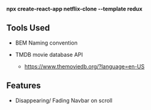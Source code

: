 **npx create-react-app netflix-clone --template redux**

## Tools Used

-   BEM Naming convention

-   TMDB movie database API
    -   https://www.themoviedb.org/?language=en-US

## Features

-   Disappearing/ Fading Navbar on scroll
